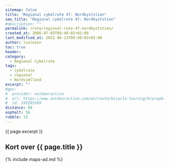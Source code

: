 ```yaml
---
sitemap: false
title: "Regional cykelrute 47: Nordkyststien"
seo_title: "Regional cykelrute 47: Nordkyststien"
#description: ""
permalink: /rute/regional-rute-47-nordkyststien/
created_at: 2006-07-03T09:48:02+02:00
last_modified_at: 2021-06-13T09:48:02+02:00
author: lsolesen
toc: true
header:
category:
  - Regional Cykelrute
tags:
  - cykelrute
  - regional
  - Nordsjælland
excerpt: ""
#gps:
#  provider: outdooractive
#  url: https://www.outdooractive.com/en/route/bicycle-touring/bryrupbanestien-naturstien-horsens-silkeborg/245205589/
#  id: 245205589
distance: 69
asphalt: 56
rubble: 13
---
```


{{ page.excerpt }}

## Kort over {{ page.title }}

{% include maps-ad.md %}
